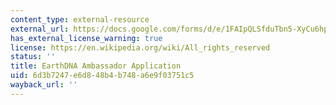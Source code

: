 ```yaml
---
content_type: external-resource
external_url: https://docs.google.com/forms/d/e/1FAIpQLSfduTbn5-XyCu6hpsZzK1E31vgJs8XnpSa8poccsCxKVTxLqw/viewform
has_external_license_warning: true
license: https://en.wikipedia.org/wiki/All_rights_reserved
status: ''
title: EarthDNA Ambassador Application
uid: 6d3b7247-e6d8-48b4-b748-a6e9f03751c5
wayback_url: ''
---
```

